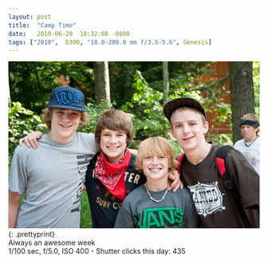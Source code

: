 ```yaml
---
layout: post
title:  "Camp Time"
date:   2010-06-28  18:32:08 -0600
tags: ["2010",  D300, "18.0-200.0 mm f/3.5-5.6", Genesis]
---
```

![:title](/images/2010/2010_0628_DSC7639.jpg)
{: .prettyprint}  
Always an awesome week  
1/100 sec, f/5.0, ISO 400 - Shutter clicks this day: 435